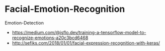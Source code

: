 # Facial-Emotion-Recognition
Emotion-Detection

- https://medium.com/@jsflo.dev/training-a-tensorflow-model-to-recognize-emotions-a20c3bcd6468
-  http://sefiks.com/2018/01/01/facial-expression-recognition-with-keras/
